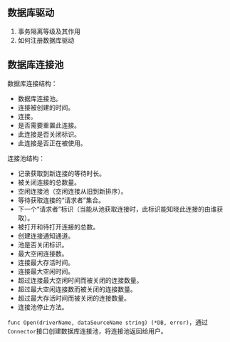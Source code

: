 ## 数据库驱动

1. 事务隔离等级及其作用
2. 如何注册数据库驱动

## 数据库连接池

数据库连接结构：

* 数据库连接池。
* 连接被创建的时间。
* 连接。
* 是否需要重置此连接。
* 此连接是否关闭标识。
* 此连接是否正在被使用。

连接池结构：

* 记录获取到新连接的等待时长。
* 被关闭连接的总数量。
* 空闲连接池（空闲连接从旧到新排序）。
* 等待获取连接的“请求者”集合。
* 下一个“请求者”标识（当能从池获取连接时，此标识能知晓此连接的由谁获取）。
* 被打开和待打开连接的总数。
* 创建连接通知通道。
* 池是否关闭标识。
* 最大空闲连接数。
* 连接最大存活时间。
* 连接最大空闲时间。
* 超过连接最大空闲时间而被关闭的连接数量。
* 超过最大空闲连接数而被关闭的连接数量。
* 超过最大存活时间而被关闭的连接数量。
* 连接池停止方法。

`func Open(driverName, dataSourceName string) (*DB, error)`，通过`Connector`接口创建数据库连接池，将连接池返回给用户。
